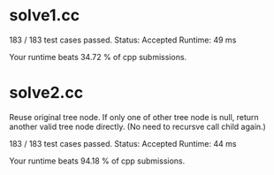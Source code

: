 # solve1.cc

183 / 183 test cases passed.
Status: Accepted
Runtime: 49 ms

Your runtime beats 34.72 % of cpp submissions.

# solve2.cc

Reuse original tree node. If only one of other tree node is null, return another valid tree node directly. (No need to recursve call child again.)

183 / 183 test cases passed.
Status: Accepted
Runtime: 44 ms

Your runtime beats 94.18 % of cpp submissions.

